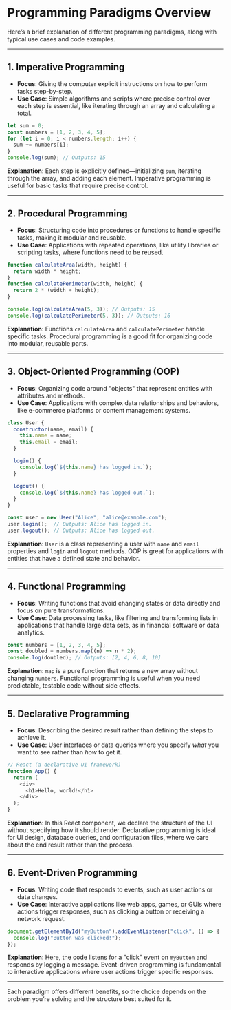 # Programming Paradigms Overview

Here’s a brief explanation of different programming paradigms, along with typical use cases and code examples.

---

## 1. Imperative Programming
- **Focus**: Giving the computer explicit instructions on how to perform tasks step-by-step.
- **Use Case**: Simple algorithms and scripts where precise control over each step is essential, like iterating through an array and calculating a total.

```javascript
let sum = 0;
const numbers = [1, 2, 3, 4, 5];
for (let i = 0; i < numbers.length; i++) {
  sum += numbers[i];
}
console.log(sum); // Outputs: 15
```

**Explanation**: Each step is explicitly defined—initializing `sum`, iterating through the array, and adding each element. Imperative programming is useful for basic tasks that require precise control.

---

## 2. Procedural Programming
- **Focus**: Structuring code into procedures or functions to handle specific tasks, making it modular and reusable.
- **Use Case**: Applications with repeated operations, like utility libraries or scripting tasks, where functions need to be reused.

```javascript
function calculateArea(width, height) {
  return width * height;
}
function calculatePerimeter(width, height) {
  return 2 * (width + height);
}

console.log(calculateArea(5, 3)); // Outputs: 15
console.log(calculatePerimeter(5, 3)); // Outputs: 16
```

**Explanation**: Functions `calculateArea` and `calculatePerimeter` handle specific tasks. Procedural programming is a good fit for organizing code into modular, reusable parts.

---

## 3. Object-Oriented Programming (OOP)
- **Focus**: Organizing code around "objects" that represent entities with attributes and methods.
- **Use Case**: Applications with complex data relationships and behaviors, like e-commerce platforms or content management systems.

```javascript
class User {
  constructor(name, email) {
    this.name = name;
    this.email = email;
  }

  login() {
    console.log(`${this.name} has logged in.`);
  }

  logout() {
    console.log(`${this.name} has logged out.`);
  }
}

const user = new User("Alice", "alice@example.com");
user.login();  // Outputs: Alice has logged in.
user.logout(); // Outputs: Alice has logged out.
```

**Explanation**: `User` is a class representing a user with `name` and `email` properties and `login` and `logout` methods. OOP is great for applications with entities that have a defined state and behavior.

---

## 4. Functional Programming
- **Focus**: Writing functions that avoid changing states or data directly and focus on pure transformations.
- **Use Case**: Data processing tasks, like filtering and transforming lists in applications that handle large data sets, as in financial software or data analytics.

```javascript
const numbers = [1, 2, 3, 4, 5];
const doubled = numbers.map((n) => n * 2);
console.log(doubled); // Outputs: [2, 4, 6, 8, 10]
```

**Explanation**: `map` is a pure function that returns a new array without changing `numbers`. Functional programming is useful when you need predictable, testable code without side effects.

---

## 5. Declarative Programming
- **Focus**: Describing the desired result rather than defining the steps to achieve it.
- **Use Case**: User interfaces or data queries where you specify *what* you want to see rather than *how* to get it.

```javascript
// React (a declarative UI framework)
function App() {
  return (
    <div>
      <h1>Hello, world!</h1>
    </div>
  );
}
```

**Explanation**: In this React component, we declare the structure of the UI without specifying how it should render. Declarative programming is ideal for UI design, database queries, and configuration files, where we care about the end result rather than the process.

---

## 6. Event-Driven Programming
- **Focus**: Writing code that responds to events, such as user actions or data changes.
- **Use Case**: Interactive applications like web apps, games, or GUIs where actions trigger responses, such as clicking a button or receiving a network request.

```javascript
document.getElementById("myButton").addEventListener("click", () => {
  console.log("Button was clicked!");
});
```

**Explanation**: Here, the code listens for a "click" event on `myButton` and responds by logging a message. Event-driven programming is fundamental to interactive applications where user actions trigger specific responses.

---

Each paradigm offers different benefits, so the choice depends on the problem you’re solving and the structure best suited for it.

